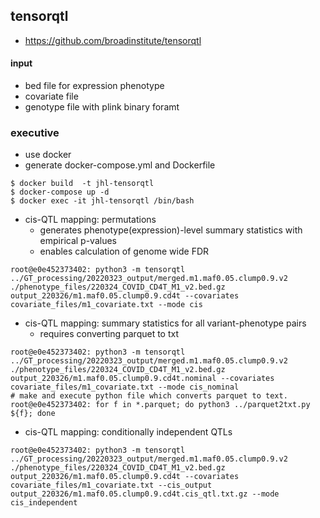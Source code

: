 ## tensorqtl
* https://github.com/broadinstitute/tensorqtl
#### input
* bed file for expression phenotype
* covariate file
* genotype file with plink binary foramt

### executive
* use docker 
* generate docker-compose.yml and Dockerfile
~~~bashscript
$ docker build  -t jhl-tensorqtl
$ docker-compose up -d
$ docker exec -it jhl-tensorqtl /bin/bash
~~~
- cis-QTL mapping: permutations 
  * generates phenotype(expression)-level summary statistics with empirical p-values
  * enables calculation of genome wide FDR
~~~bashscript
root@e0e452373402: python3 -m tensorqtl ../GT_processing/20220323_output/merged.m1.maf0.05.clump0.9.v2 ./phenotype_files/220324_COVID_CD4T_M1_v2.bed.gz output_220326/m1.maf0.05.clump0.9.cd4t --covariates covariate_files/m1_covariate.txt --mode cis
~~~
- cis-QTL mapping: summary statistics for all variant-phenotype pairs
  * requires converting parquet to txt
~~~bashscript
root@e0e452373402: python3 -m tensorqtl ../GT_processing/20220323_output/merged.m1.maf0.05.clump0.9.v2 ./phenotype_files/220324_COVID_CD4T_M1_v2.bed.gz output_220326/m1.maf0.05.clump0.9.cd4t.nominal --covariates covariate_files/m1_covariate.txt --mode cis_nominal
# make and execute python file which converts parquet to text.
root@e0e452373402: for f in *.parquet; do python3 ../parquet2txt.py ${f}; done
~~~
- cis-QTL mapping: conditionally independent QTLs
~~~bashscript
root@e0e452373402: python3 -m tensorqtl ../GT_processing/20220323_output/merged.m1.maf0.05.clump0.9.v2 ./phenotype_files/220324_COVID_CD4T_M1_v2.bed.gz output_220326/m1.maf0.05.clump0.9.cd4t --covariates covariate_files/m1_covariate.txt --cis_output output_220326/m1.maf0.05.clump0.9.cd4t.cis_qtl.txt.gz --mode cis_independent
~~~

